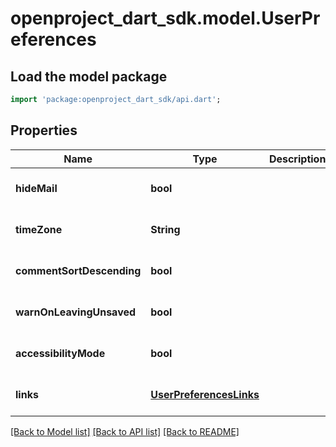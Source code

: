 # openproject_dart_sdk.model.UserPreferences

## Load the model package
```dart
import 'package:openproject_dart_sdk/api.dart';
```

## Properties
Name | Type | Description | Notes
------------ | ------------- | ------------- | -------------
**hideMail** | **bool** |  | [optional] [default to null]
**timeZone** | **String** |  | [optional] [default to null]
**commentSortDescending** | **bool** |  | [optional] [default to null]
**warnOnLeavingUnsaved** | **bool** |  | [optional] [default to null]
**accessibilityMode** | **bool** |  | [optional] [default to null]
**links** | [**UserPreferencesLinks**](UserPreferencesLinks.md) |  | [optional] [default to null]

[[Back to Model list]](../README.md#documentation-for-models) [[Back to API list]](../README.md#documentation-for-api-endpoints) [[Back to README]](../README.md)


